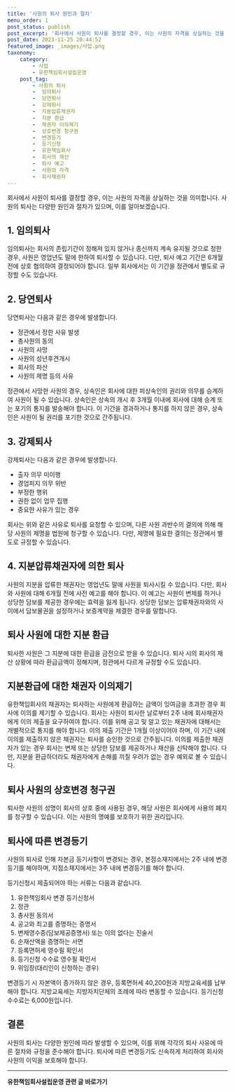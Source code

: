 ```yaml
---
title: '사원의 퇴사 원인과 절차'
menu_order: 1
post_status: publish
post_excerpt: '회사에서 사원이 퇴사를 결정할 경우, 이는 사원의 자격을 상실하는 것을 의미합니다. 사원의 퇴사는 다양한 원인과 절차가 있으며, 이를 알아보겠습니다.'
post_date: 2023-11-25 20:44:52
featured_image: _images/사업.png
taxonomy:
    category:
        - 사업
        - 유한책임회사설립운영
    post_tag:
        - 사원의 퇴사
        -  임의퇴사
        -  당연퇴사
        -  강제퇴사
        -  지분압류채권자
        -  지분 환급
        -  채권자 이의제기
        -  상호변경 청구권
        -  변경등기
        -  등기신청
        -  유한책임회사
        -  회사의 재산
        -  퇴사 예고
        -  사원의 자격
        -  회사채권자
---
```



회사에서 사원이 퇴사를 결정할 경우, 이는 사원의 자격을 상실하는 것을 의미합니다. 사원의 퇴사는 다양한 원인과 절차가 있으며, 이를 알아보겠습니다.

## 1. 임의퇴사
임의퇴사는 회사의 존립기간이 정해져 있지 않거나 종신까지 계속 유지될 것으로 정한 경우, 사원은 영업년도 말에 한하여 퇴사할 수 있습니다. 다만, 퇴사 예고 기간은 6개월 전에 상호 협의하여 결정되어야 합니다. 일부 회사에서는 이 기간을 정관에서 별도로 규정할 수도 있습니다.

## 2. 당연퇴사
당연퇴사는 다음과 같은 경우에 발생합니다.

- 정관에서 정한 사유 발생
- 총사원의 동의
- 사원의 사망
- 사원의 성년후견개시
- 회사의 파산
- 사원의 제명 등의 사유

정관에서 사망한 사원의 경우, 상속인은 회사에 대한 피상속인의 권리와 의무를 승계하여 사원이 될 수 있습니다. 상속인은 상속의 개시 후 3개월 이내에 회사에 대해 승계 또는 포기의 통지를 발송해야 합니다. 이 기간을 경과하거나 통지를 하지 않은 경우, 상속인은 사원이 될 권리를 포기한 것으로 간주됩니다.

## 3. 강제퇴사
강제퇴사는 다음과 같은 경우에 발생합니다.

- 출자 의무 미이행
- 경업피지 의무 위반
- 부정한 행위
- 권한 없이 업무 집행
- 중요한 사유가 있는 경우

회사는 위와 같은 사유로 퇴사를 요청할 수 있으며, 다른 사원 과반수의 결의에 의해 해당 사원의 제명을 법원에 청구할 수 있습니다. 다만, 제명에 필요한 결의는 정관에서 별도로 규정할 수 있습니다.

## 4. 지분압류채권자에 의한 퇴사
사원의 지분을 압류한 채권자는 영업년도 말에 사원을 퇴사시킬 수 있습니다. 다만, 회사와 사원에 대해 6개월 전에 사전 예고를 해야 합니다. 이 예고는 사원이 변제를 하거나 상당한 담보를 제공한 경우에는 효력을 잃게 됩니다. 상당한 담보는 압류채권자와의 사이에서 담보물권을 설정하거나 보증계약을 체결한 경우를 말합니다.

## 퇴사 사원에 대한 지분 환급
퇴사한 사원은 그 지분에 대한 환급을 금전으로 받을 수 있습니다. 퇴사 시의 회사의 재산 상황에 따라 환급금액이 정해지며, 정관에서 다르게 규정할 수도 있습니다.

## 지분환급에 대한 채권자 이의제기
유한책임회사의 채권자는 퇴사하는 사원에게 환급하는 금액이 잉여금을 초과한 경우 회사에 이의를 제기할 수 있습니다. 회사는 사원이 퇴사한 날로부터 2주 내에 회사채권자에게 이의 제출을 요구하여야 합니다. 이를 위해 공고 및 알고 있는 채권자에 대해서는 개별적으로 통지를 해야 합니다. 이의 제출 기간은 1개월 이상이어야 하며, 이 기간 내에 이의를 제출하지 않은 채권자는 퇴사를 승인한 것으로 간주됩니다. 이의를 제출한 채권자가 있는 경우 회사는 변제 또는 상당한 담보를 제공하거나 재산을 신탁해야 합니다. 다만, 지분을 환급하더라도 채권자에게 손해를 끼칠 우려가 없는 경우 예외로 볼 수 있습니다.

## 퇴사 사원의 상호변경 청구권
퇴사한 사원의 성명이 회사의 상호 중에 사용된 경우, 해당 사원은 회사에게 사용의 폐지를 청구할 수 있습니다. 이는 사원의 명예를 보호하기 위한 권리입니다.

## 퇴사에 따른 변경등기
사원의 퇴사로 인해 자본금 등기사항이 변경되는 경우, 본점소재지에서는 2주 내에 변경등기를 해야하며, 지점소재지에서는 3주 내에 변경등기를 해야 합니다.

등기신청시 제출되어야 하는 서류는 다음과 같습니다.

1. 유한책임회사 변경 등기신청서
2. 정관
3. 총사원 동의서
4. 공고와 최고를 증명하는 증명서
5. 변제영수증(담보제공증명서) 또는 이의 없다는 진술서
6. 순재산액을 증명하는 서면
7. 등록면허세 영수필 확인서
8. 등기신청 수수료 영수필 확인서
9. 위임장(대리인이 신청하는 경우)

변경등기 시 자본액이 증가하지 않은 경우, 등록면허세 40,200원과 지방교육세를 납부해야 합니다. 지방교육세는 지방자치단체의 조례에 따라 변동할 수 있습니다. 등기신청수수료는 6,000원입니다.

## 결론
사원의 퇴사는 다양한 원인에 따라 발생할 수 있으며, 이를 위해 각각의 퇴사 사유에 따른 절차와 규정을 준수해야 합니다. 퇴사에 따른 변경등기도 신속하게 처리하여 회사와 사원의 이익을 보호해야 합니다.
<!-- wp:separator -->
<hr class="wp-block-separator has-alpha-channel-opacity"/>
<!-- /wp:separator -->

<!-- wp:group {"backgroundColor":"base","layout":{"type":"constrained"}} -->
<div class="wp-block-group has-base-background-color has-background"><!-- wp:paragraph {"align":"center","fontSize":"medium"} -->
<p class="has-text-align-center has-large-font-size"><strong>유한책임회사설립운영 관련 글 바로가기</strong></p>
<!-- /wp:paragraph -->


<!-- wp:latest-posts
{"categories":[{"id":28319,"count":19,"description":"","link":"https://uknowlaw.com/category/%ec%9c%a0%ed%95%9c%ec%b1%85%ec%9e%84%ed%9a%8c%ec%82%ac%ec%84%a4%eb%a6%bd%ec%9a%b4%ec%98%81/","name":"유한책임회사설립운영","slug":"유한책임회사설립운영","taxonomy":"category","parent":0,"meta":[],"_links":{"self":[{"href":"https://uknowlaw.com/wp-json/wp/v2/categories/28319"}],"collection":[{"href":"https://uknowlaw.com/wp-json/wp/v2/categories"}],"about":[{"href":"https://uknowlaw.com/wp-json/wp/v2/taxonomies/category"}],"wp:post_type":[{"href":"https://uknowlaw.com/wp-json/wp/v2/posts?categories=28319"}],"curies":[{"name":"wp","href":"https://api.w.org/{rel}","templated":true}]}}],"postsToShow":100,"excerptLength":28,"postLayout":"grid","columns":2,"featuredImageAlign":"left","featuredImageSizeSlug":"large","fontSize":"small"} /--></div>
<!-- /wp:group -->